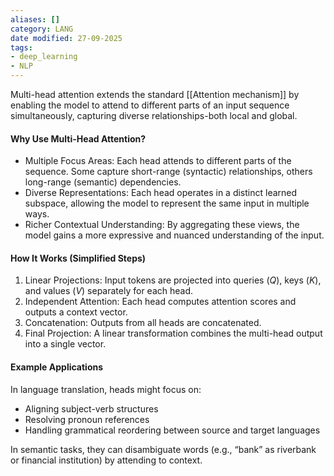 ```yaml
---
aliases: []
category: LANG
date modified: 27-09-2025
tags:
- deep_learning
- NLP
---
```

Multi-head attention extends the standard [[Attention mechanism]] by enabling the model to attend to different parts of an input sequence simultaneously, capturing diverse relationships-both local and global.

#### Why Use Multi-Head Attention?

* Multiple Focus Areas: Each head attends to different parts of the sequence. Some capture short-range (syntactic) relationships, others long-range (semantic) dependencies.
* Diverse Representations: Each head operates in a distinct learned subspace, allowing the model to represent the same input in multiple ways.
* Richer Contextual Understanding: By aggregating these views, the model gains a more expressive and nuanced understanding of the input.

#### How It Works (Simplified Steps)

1. Linear Projections: Input tokens are projected into queries ($Q$), keys ($K$), and values ($V$) separately for each head.
2. Independent Attention: Each head computes attention scores and outputs a context vector.
3. Concatenation: Outputs from all heads are concatenated.
4. Final Projection: A linear transformation combines the multi-head output into a single vector.

#### Example Applications

In language translation, heads might focus on:
  * Aligning subject-verb structures
  * Resolving pronoun references
  * Handling grammatical reordering between source and target languages

In semantic tasks, they can disambiguate words (e.g., “bank” as riverbank or financial institution) by attending to context.
